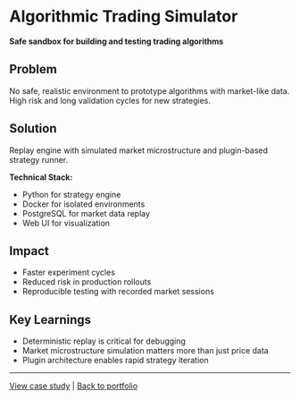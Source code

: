# Algorithmic Trading Simulator

**Safe sandbox for building and testing trading algorithms**

## Problem
No safe, realistic environment to prototype algorithms with market-like data. High risk and long validation cycles for new strategies.

## Solution
Replay engine with simulated market microstructure and plugin-based strategy runner.

**Technical Stack:**
- Python for strategy engine
- Docker for isolated environments
- PostgreSQL for market data replay
- Web UI for visualization

## Impact
- Faster experiment cycles
- Reduced risk in production rollouts
- Reproducible testing with recorded market sessions

## Key Learnings
- Deterministic replay is critical for debugging
- Market microstructure simulation matters more than just price data
- Plugin architecture enables rapid strategy iteration

---

[View case study](case-study.md) | [Back to portfolio](../../README.md)
